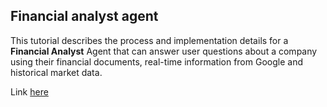 ## Financial analyst agent

This tutorial describes the process and implementation details for a **Financial Analyst** Agent that can answer user questions about a company using their financial documents, real-time information from Google and historical market data.

Link [here](https://github.com/chain-ml/council-financial-analyst-agent/blob/main/README.md)
